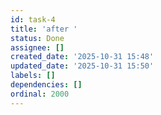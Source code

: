 ```yaml
---
id: task-4
title: 'after '
status: Done
assignee: []
created_date: '2025-10-31 15:48'
updated_date: '2025-10-31 15:50'
labels: []
dependencies: []
ordinal: 2000
---
```



